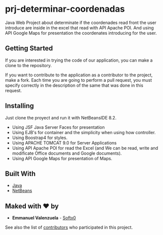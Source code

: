 # prj-determinar-coordenadas

Java Web Project about determinate if the coordenades read front the user introduce are inside in the excel that read with API Apache POI.
And using API Google Maps for presentation the coordenates introducing for the user.

## Getting Started

If you are interested in trying the code of our application, you can make a clone to the repository.

If you want to contribute to the application as a contributor to the project, make a fork. Each time you are going to perform a pull request, you must specify correctly in the description of the same that was done in this request.

## Installing

Just clone the proyect and run it with NetBeansIDE 8.2.
  * Using JSF Java Server Faces for presentation
  * Using EJB's for container and the simplicity when using how controller.
  * Using Boostrap4 for styles.
  * Using APACHE TOMCAT 9.0 for Server Applications
  * Using API Apache POI for read the Excel (and We can be read, write and modificate Office documents and Google documents).
  * Using API Google Maps for presentation of Maps.

## Built With

* [Java](http://www.oracle.com/technetwork/java/javase/downloads/jdk8-downloads-2133151.html)
* [NetBeans](https://netbeans.org/)

## Maked with ♥ by

* **Emmanuel Valenzuela** - [Softx0](https://github.com/Softx0)

See also the list of [contributors](https://github.com/Softx0/AndroidAltice/contributors) who participated in this project.
